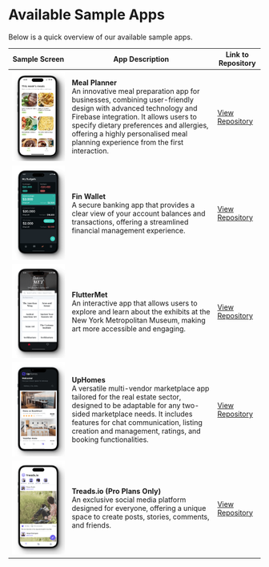# Available Sample Apps

Below is a quick overview of our available sample apps. 

| Sample Screen                                  | App Description                                                                                                                                                                                                                               | Link to Repository                       |
|------------------------------------------------|-----------------------------------------------------------------------------------------------------------------------------------------------------------------------------------------------------------------------------------------------|------------------------------------------|
| ![Meal Planner](imgs/meal_planner_preview.png) | **Meal Planner**<br>An innovative meal preparation app for businesses, combining user-friendly design with advanced technology and Firebase integration. It allows users to specify dietary preferences and allergies, offering a highly personalised meal planning experience from the first interaction. | [View Repository](link-to-meal-planner-repo) |
| ![Fin Wallet](imgs/finwallet_preview.png)      | **Fin Wallet**<br>A secure banking app that provides a clear view of your account balances and transactions, offering a streamlined financial management experience.                                                                                                    | [View Repository](link-to-fin-wallet-repo)    |
| ![FlutterMet](imgs/flutter_met_preview.png)    | **FlutterMet**<br>An interactive app that allows users to explore and learn about the exhibits at the New York Metropolitan Museum, making art more accessible and engaging.                                                                                           | [View Repository](link-to-fluttermet-repo)    |
| ![UpHomes](imgs/sample_App_03.png)              | **UpHomes**<br>A versatile multi-vendor marketplace app tailored for the real estate sector, designed to be adaptable for any two-sided marketplace needs. It includes features for chat communication, listing creation and management, ratings, and booking functionalities. | [View Repository](link-to-uphomes-repo)       |
| ![Treads.io](imgs/treads_preview.png)          | **Treads.io (Pro Plans Only)**<br>An exclusive social media platform designed for everyone, offering a unique space to create posts, stories, comments, and friends.                                                                                                   | [View Repository](link-to-treads-repo)        |

